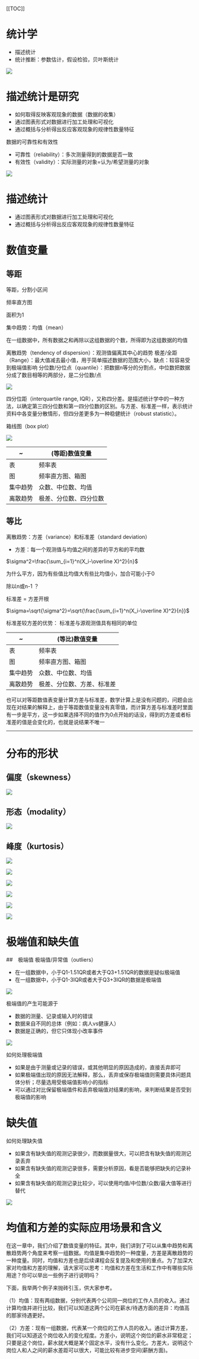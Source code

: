[[TOC]]

# 统计学
+ 描述统计
+ 统计推断：参数估计，假设检验，贝叶斯统计

![](https://gitee.com/caijingquan/imagebed/raw/master/20210421225520.png)

# 描述统计是研究
+ 如何取得反映客观现象的数据（数据的收集）
+ 通过图表形式对数据进行加工处理和可视化
+ 通过概括与分析得出反应客观现象的规律性数量特征

数据的可靠性和有效性
+ 可靠性（reliability）：多次测量得到的数据是否一致
+ 有效性（validity）：实际测量的对象=认为/希望测量的对象

![](https://gitee.com/caijingquan/imagebed/raw/master/20210421231402.png)

# 描述统计
+ 通过图表形式对数据进行加工处理和可视化
+ 通过概括与分析得出反应客观现象的规律性数量特征


# 数值变量
## 等距
等距，分割小区间

频率直方图

面积为1

集中趋势：均值（mean）

在一组数据中，所有数据之和再除以这组数据的个数，所得即为这组数据的均值

离散趋势（tendency of dispersion）：观测值偏离其中心的趋势
极差/全距（Range）：最大值减去最小值，用于简单描述数据的范围大小，缺点：较容易受到极端值影响
分位数/分位点（quantile）：把数据n等分的分割点，中位数把数据分成了数目相等的两部分，是二分位数/点

![](https://gitee.com/caijingquan/imagebed/raw/master/20210507231232.png)


四分位距（interquartile range, IQR），又称四分差。是描述统计学中的一种方法，以确定第三四分位数和第一四分位数的区别。与方差、标准差一样，表示统计资料中各变量分散情形，但四分差更多为一种稳健统计（robust statistic）。

箱线图（box plot）

![](https://gitee.com/caijingquan/imagebed/raw/master/20210507231903.png)


 ~ | (等距)数值变量
-----|---------
表 | 频率表
图 | 频率直方图、箱图
集中趋势 | 众数、中位数、均值
离散趋势 | 极差、分位数、四分位数

## 等比

离散趋势：方差（variance）和标准差（standard deviation）
+ 方差：每一个观测值与均值之间的差异的平方和的平均数


$\sigma^2=\frac{\sum_{i=1}^n(X_i-\overline X)^2}{n}$	

为什么平方，因为有些值比均值大有些比均值小，加合可能小于0

除以n或n-1 ？

标准差 = 方差开根

$\sigma=\sqrt{\sigma^2}=\sqrt{\frac{\sum_{i=1}^n(X_i-\overline X)^2}{n}}$

标准差较方差的优势：
标准差与源观测值具有相同的单位

~ | (等比)数值变量
--|---------
表 | 频率表
图 | 频率直方图、箱图
集中趋势 | 众数、中位数、均值
离散趋势 | 极差、分位数、方差、标准差

也可以对等距数值表变量计算方差与标准差，数学计算上是没有问题的，问题会出现在对结果的解释上，由于等距数值变量没有真零值，而计算方差与标准差时里面有一步是平方，这一步如果选择不同的值作为0点开始的话没，得到的方差或者标准差的值是会变化的，也就是说结果不唯一


---

# 分布的形状
## 偏度（skewness）
![](https://gitee.com/caijingquan/imagebed/raw/master/20210510101422.png)

## 形态（modality）
![](https://gitee.com/caijingquan/imagebed/raw/master/20210510101829.png)

## 峰度（kurtosis）
![](https://gitee.com/caijingquan/imagebed/raw/master/20210510102745.png)



![](https://gitee.com/caijingquan/imagebed/raw/master/20210510162413.png)


![](https://gitee.com/caijingquan/imagebed/raw/master/20210510162838.png)


![](https://gitee.com/caijingquan/imagebed/raw/master/20210510162718.png)


![](https://gitee.com/caijingquan/imagebed/raw/master/20210510163214.png)

![](https://gitee.com/caijingquan/imagebed/raw/master/20210510163453.png)

# 极端值和缺失值
##　极端值
极端值/异常值（outliers）
+ 在一组数据中，小于Q1-1.51QR或者大于Q3+1.51QR的数据是疑似极端值
+ 在一组数据中，小于Q1-3IQR或者大于Q3+3IQR的数据是极端值

![](https://gitee.com/caijingquan/imagebed/raw/master/20210510164326.png)

极端值的产生可能源于
+ 数据的测量、记录或输入时的错误
+ 数据来自不同的总体（例如：病人vs健康人）
+ 数据是正确的，但它只体现小改率事件

![](https://gitee.com/caijingquan/imagebed/raw/master/20210510165112.png)

如何处理极端值
+ 如果是由于测量或记录的错误，或其他明显的原因造成的，直接丢弃即可
+ 如果极端值出现的原因无法解释，那么，丢弃或保存极端值则需要具体问题具体分析；尽量选用受极端值影响小的指标
+ 可以通过对比保留极端值件和丢弃极端值对结果的影响，来判断结果是否受到极端值的影响

# 缺失值
如何处理缺失值
+ 如果含有缺失值的观测记录很少，而数据量很大，可以把含有缺失值的观测记录丢弃
+ 如果含有缺失值的观测记录很多，需要分析原因，看是否能够把缺失的记录补全
+ 如果含有缺失值的观测记录比较少，可以使用均值/中位数/众数/最大值等进行替代

![](https://gitee.com/caijingquan/imagebed/raw/master/20210510170046.png)

# 均值和方差的实际应用场景和含义
在这一章中，我们介绍了数值变量的特征。其中，我们讲到了可以从集中趋势和离散趋势两个角度来考察一组数据。均值是集中趋势的一种度量，方差是离散趋势的一种度量。同时，均值和方差也是后续课程会反复提及和使用的重点。为了加深大家对均值和方差的理解，请大家可以思考：均值和方差在生活和工作中有哪些实际用途？你可以举出一些例子进行说明吗？

下面，我举两个例子来抛砖引玉，供大家参考。

（1）均值：现有两组数据，分别代表两个公司同一岗位的工作人员的收入。通过计算均值并进行比较，我们可以知道这两个公司在薪水/待遇方面的差异：均值高的那家待遇更好。

（2）方差：现有一组数据，代表某一个岗位的工作人员的收入。通过计算方差，我们可以知道这个岗位收入的变化程度。方差小，说明这个岗位的薪水非常稳定；只要是这个岗位，薪水就大概是某个固定水平，没有什么变化。方差大，说明这个岗位人和人之间的薪水差距可以很大，可能比较有进步空间(薪酬方面)。